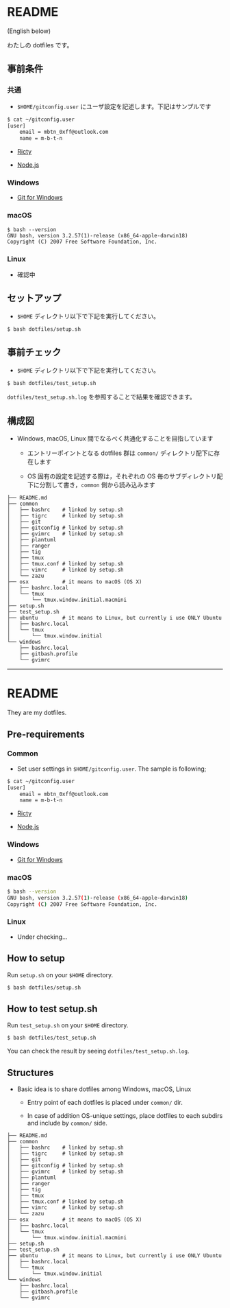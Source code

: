 # README

(English below)

わたしの dotfiles です。

## 事前条件

### 共通

* `$HOME/gitconfig.user` にユーザ設定を記述します。下記はサンプルです

```sh
$ cat ~/gitconfig.user
[user]
	email = mbtn_0xff@outlook.com
	name = m-b-t-n
```

* [Ricty](https://rictyfonts.github.io/)

* [Node.js](https://nodejs.org/en/)

### Windows

* [Git for Windows](https://git-scm.com/download/win)

### macOS

```
$ bash --version
GNU bash, version 3.2.57(1)-release (x86_64-apple-darwin18)
Copyright (C) 2007 Free Software Foundation, Inc.
```

### Linux

* 確認中

## セットアップ

* `$HOME` ディレクトリ以下で下記を実行してください。

```sh
$ bash dotfiles/setup.sh
```

## 事前チェック

* `$HOME` ディレクトリ以下で下記を実行してください。

```sh
$ bash dotfiles/test_setup.sh
```

`dotfiles/test_setup.sh.log` を参照することで結果を確認できます。

## 構成図

* Windows, macOS, Linux 間でなるべく共通化することを目指しています

  - エントリーポイントとなる dotfiles 群は `common/` ディレクトリ配下に存在します

  - OS 固有の設定を記述する際は，それぞれの OS 毎のサブディレクトリ配下に分割して書き，`common` 側から読み込みます

```
├── README.md
├── common
│   ├── bashrc    # linked by setup.sh
│   ├── tigrc     # linked by setup.sh
│   ├── git
│   ├── gitconfig # linked by setup.sh
│   ├── gvimrc    # linked by setup.sh
│   ├── plantuml
│   ├── ranger
│   ├── tig
│   ├── tmux
│   ├── tmux.conf # linked by setup.sh
│   ├── vimrc     # linked by setup.sh
│   └── zazu
├── osx           # it means to macOS (OS X)
│   ├── bashrc.local
│   └── tmux
│       └── tmux.window.initial.macmini
├── setup.sh
├── test_setup.sh
├── ubuntu        # it means to Linux, but currently i use ONLY Ubuntu
│   ├── bashrc.local
│   └── tmux
│       └── tmux.window.initial
└── windows
    ├── bashrc.local
    ├── gitbash.profile
    └── gvimrc
```

---

# README

They are my dotfiles.  

## Pre-requirements

### Common

* Set user settings in `$HOME/gitconfig.user`. The sample is following;

```sh
$ cat ~/gitconfig.user
[user]
	email = mbtn_0xff@outlook.com
	name = m-b-t-n
```

* [Ricty](https://rictyfonts.github.io/)

* [Node.js](https://nodejs.org/en/)

### Windows

* [Git for Windows](https://git-scm.com/download/win)

### macOS

```sh
$ bash --version
GNU bash, version 3.2.57(1)-release (x86_64-apple-darwin18)
Copyright (C) 2007 Free Software Foundation, Inc.
```

### Linux

* Under checking...

## How to setup

Run `setup.sh` on your `$HOME` directory.

```sh
$ bash dotfiles/setup.sh
```

## How to test setup.sh

Run `test_setup.sh` on your `$HOME` directory.

```sh
$ bash dotfiles/test_setup.sh
```

You can check the result by seeing `dotfiles/test_setup.sh.log`.

## Structures

* Basic idea is to share dotfiles among Windows, macOS, Linux

  - Entry point of each dotfiles is placed under `common/` dir.

  - In case of addition OS-unique settings, place dotfiles to each subdirs and include by `common/` side.

```
├── README.md
├── common
│   ├── bashrc    # linked by setup.sh
│   ├── tigrc     # linked by setup.sh
│   ├── git
│   ├── gitconfig # linked by setup.sh
│   ├── gvimrc    # linked by setup.sh
│   ├── plantuml
│   ├── ranger
│   ├── tig
│   ├── tmux
│   ├── tmux.conf # linked by setup.sh
│   ├── vimrc     # linked by setup.sh
│   └── zazu
├── osx           # it means to macOS (OS X)
│   ├── bashrc.local
│   └── tmux
│       └── tmux.window.initial.macmini
├── setup.sh
├── test_setup.sh
├── ubuntu        # it means to Linux, but currently i use ONLY Ubuntu
│   ├── bashrc.local
│   └── tmux
│       └── tmux.window.initial
└── windows
    ├── bashrc.local
    ├── gitbash.profile
    └── gvimrc
```

